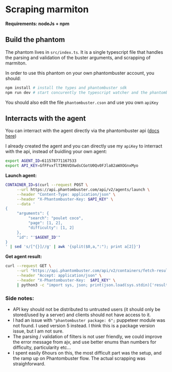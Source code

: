 # Scraping marmiton

**Requirements: nodeJs + npm**

## Build the phantom

The phantom lives in `src/index.ts`. It is a single typescript file that handles the parsing and validation of the buster arguments, and scrapping of marmiton.

In order to use this phantom on your own phantombuster account, you should:

```sh
npm install # install the types and phantombuster sdk
npm run dev # start concurently the typescript watcher and the phantombuster sdk
```

You should also edit the file `phantombuster.cson` and use you own `apiKey`

## Interracts with the agent

You can interract with the agent directly via the phantombuster api ([docs here](https://hub.phantombuster.com/reference/getagentrecord-1))

I already created the agent and you can directly use my `apiKey` to interract with the api, instead of buidling your own agent:

```sh
export AGENT_ID=611578771167533
export API_KEY=GfFFvxflTIR6VDXwdsCGotU0Qv0FJla82aWXOGnxMyo
```

**Launch agent:**

```sh
CONTAINER_ID=$(curl --request POST \
     --url https://api.phantombuster.com/api/v2/agents/launch \
     --header "Content-Type: application/json" \
     --header "X-Phantombuster-Key: $API_KEY" \
     --data '
{
     "arguments": {
          "search": "poulet coco",
          "page": [1, 2],
          "difficulty": [1, 2]
     },
     "id": "'$AGENT_ID'"
}
' | sed 's/["{}]//g' | awk '{split($0,a,":"); print a[2]}')
```

**Get agent result:**

```sh
curl --request GET \
     --url "https://api.phantombuster.com/api/v2/containers/fetch-result-object?id=$CONTAINER_ID" \
     --header "Accept: application/json" \
     --header "X-Phantombuster-Key:  $API_KEY" \
     | python3 -c "import sys, json; print(json.load(sys.stdin)['resultObject'])" > recipes.json
```

### Side notes:

- API key should not be distributed to untrusted users (it should only be stored/used by a server) and clients should not have access to it.
- I had an issue with `"phantombuster package: 6";` puppeteer module was not found. I used version 5 instead. I think this is a package version issue, but I am not sure.
- The parsing / validation of filters is not user friendly, we could improve the error message from ajv, and use better enums than numbers for difficulty, particularity etc...
- I spent easily 6hours on this, the most difficult part was the setup, and the ramp up on Phantombuster flow. The actual scrapping was straighforward.
